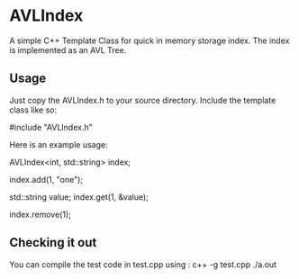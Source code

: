 # AVLIndex
A simple C++ Template Class for quick in memory storage index. The index is implemented as an AVL Tree. 

## Usage
Just copy the AVLIndex.h to your source directory. Include the template class like so:

#include "AVLIndex.h"

Here is an example usage:

AVLIndex<int, std::string> index;

index.add(1, "one");

std::string value;
index.get(1, &value);

index.remove(1);


## Checking it out
You can compile the test code in test.cpp using :
c++ -g test.cpp
./a.out


